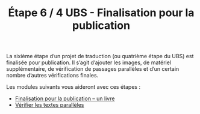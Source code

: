 ﻿---
title: Étape 6 / 4 UBS - Finalisation pour la publication
---
La sixième étape d’un projet de traduction (ou quatrième étape du UBS) est finalisée pour publication. Il s’agit d’ajouter les images, de matériel supplémentaire, de vérification de passages parallèles et d’un certain nombre d’autres vérifications finales.

Les modules suivants vous aideront avec ces étapes :

-   [Finalisation pour la publication – un livre](#s6intro1)
-   [Vérifier les textes parallèles](#sCheckParallelPassages)
